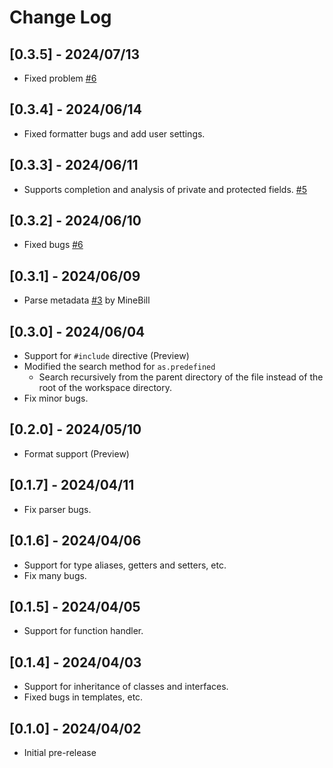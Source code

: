 # Change Log

## [0.3.5] - 2024/07/13

- Fixed problem [#6](https://github.com/sashi0034/angel-lsp/issues/6)

## [0.3.4] - 2024/06/14

- Fixed formatter bugs and add user settings.

## [0.3.3] - 2024/06/11

- Supports completion and analysis of private and protected fields. [#5](https://github.com/sashi0034/angel-lsp/issues/5)

## [0.3.2] - 2024/06/10

- Fixed bugs [#6](https://github.com/sashi0034/angel-lsp/issues/6)

## [0.3.1] - 2024/06/09

- Parse metadata [#3](https://github.com/sashi0034/angel-lsp/pull/3) by MineBill

## [0.3.0] - 2024/06/04

- Support for `#include` directive (Preview)
- Modified the search method for `as.predefined`
   - Search recursively from the parent directory of the file instead of the root of the workspace directory.
- Fix minor bugs.

## [0.2.0] - 2024/05/10

- Format support (Preview)

## [0.1.7] - 2024/04/11

- Fix parser bugs.

## [0.1.6] - 2024/04/06

- Support for type aliases, getters and setters, etc.
- Fix many bugs.

## [0.1.5] - 2024/04/05

- Support for function handler.

## [0.1.4] - 2024/04/03

- Support for inheritance of classes and interfaces.
- Fixed bugs in templates, etc.

## [0.1.0] - 2024/04/02

- Initial pre-release

